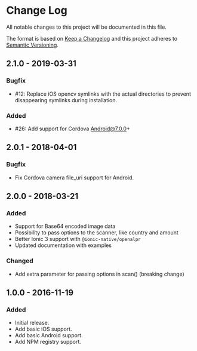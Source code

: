 # Change Log
All notable changes to this project will be documented in this file.

The format is based on [Keep a Changelog](http://keepachangelog.com/)
and this project adheres to [Semantic Versioning](http://semver.org/).

## 2.1.0 - 2019-03-31
### Bugfix
- #12: Replace iOS opencv symlinks with the actual directories to prevent disappearing symlinks during installation.

### Added
- #26: Add support for Cordova Android@7.0.0+

## 2.0.1 - 2018-04-01
### Bugfix
- Fix Cordova camera file_uri support for Android.

## 2.0.0 - 2018-03-21
### Added
- Support for Base64 encoded image data
- Possibility to pass options to the scanner, like country and amount
- Better Ionic 3 support with `@ionic-native/openalpr`
- Updated documentation with examples

### Changed
- Add extra parameter for passing options in scan() (breaking change)

## 1.0.0 - 2016-11-19
### Added
- Initial release.
- Add basic iOS support.
- Add basic Android support.
- Add NPM registry support.
